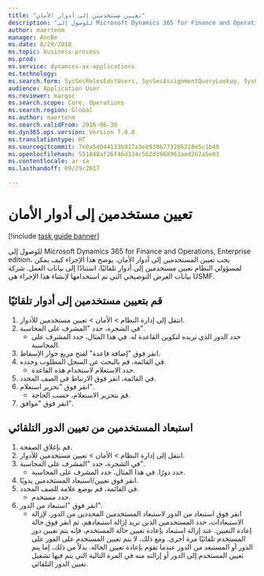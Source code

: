 ```yaml
--- 
title: "تعيين مستخدمين إلى أدوار الأمان"
description: "للوصول إلى Microsoft Dynamics 365 for Finance and Operations, Enterprise edition، يجب تعيين المستخدمين إلى أدوار الأمان."
author: maertenm
manager: AnnBe
ms.date: 8/29/2018
ms.topic: business-process
ms.prod: 
ms.service: dynamics-ax-applications
ms.technology: 
ms.search.form: SysSecRolesEditUsers, SysSecAssignmentQueryLookup, SysQueryForm, SysSecRoleExcludeUsers
audience: Application User
ms.reviewer: margoc
ms.search.scope: Core, Operations
ms.search.region: Global
ms.author: maertenm
ms.search.validFrom: 2016-06-30
ms.dyn365.ops.version: Version 7.0.0
ms.translationtype: HT
ms.sourcegitcommit: 7e0a5d044133b917a3eb9386773205218e5c1b40
ms.openlocfilehash: 551048af26f46d334c562d1968963aed262a5e03
ms.contentlocale: ar-sa
ms.lasthandoff: 09/29/2017

---
```

# <a name="assign-users-to-security-roles"></a>تعيين مستخدمين إلى أدوار الأمان

[!include [task guide banner](../../includes/task-guide-banner.md)]

للوصول إلى Microsoft Dynamics 365 for Finance and Operations, Enterprise edition، يجب تعيين المستخدمين إلى أدوار الأمان. يوضح هذا الإجراء كيف يمكن لمسؤولي النظام تعيين مستخدمين إلى أدوار تلقائيًا، استنادًا إلى بيانات العمل. شركة بيانات العرض التوضيحي التي تم استخدامها لإنشاء هذا الإجراء هي USMF.


## <a name="automatically-assign-users-to-roles"></a>قم بتعيين مستخدمين إلى أدوار تلقائيًا
1. انتقل إلى إدارة النظام > الأمان > تعيين مستخدمين للأدوار.
2. في الشجرة، حدد "المشرف على المحاسبة".
    * حدد الدور الذي تريده لتكوين القاعدة له. في هذا المثال، حدد المشرف على المحاسبة.  
3. انقر فوق "إضافة قاعدة" لفتح مربع حوار الإسقاط‬.
4. في القائمة، قم بالبحث عن السجل المطلوب وحدده.
    * حدد الاستعلام لاستخدام هذه القاعدة.  
5. في القائمة، انقر فوق الارتباط في الصف المحدد.
6. انقر فوق "تحرير استعلام".
    * قم بتحرير الاستعلام، حسب الحاجة.  
7. انقر فوق "موافق".

## <a name="exclude-users-from-automatic-role-assignment"></a>استبعاد المستخدمين من تعيين الدور التلقائي
1. قم بإغلاق الصفحة.
2. انتقل إلى إدارة النظام > الأمان > تعيين مستخدمين للأدوار.
3. في الشجرة، حدد "المشرف على المحاسبة".
    * حدد دورًا. في هذا المثال، حدد المشرف على المحاسبة.  
4. انقر فوق تعيين/استبعاد المستخدمين يدويًا.
5. في القائمة، قم بوضع علامة للصف المحدد.
    * حدد مستخدم.  
6. انقر فوق "استبعاد من الدور".
    * انقر فوق استبعاد من الدور لاستبعاد المستخدمين المحددين من الدور. لإزالة الاستبعادات، حدد المستخدمين الذين تريد إزالة استبعادهم، ثم انقر فوق حالة إعادة التعيين. عند إزالة استبعاد بإعادة تعيين حالة المستخدم، فإنه يتم تعيين دور المستخدم تلقائيًا مرة أخرى. ومع ذلك، لا يتم تعيين المستخدم على الفور على الدور أو المستبعد من الدور عندما تقوم بإعادة تعيين الحالة. بدلاً من ذلك، إما يتم تعيين المستخدم إلى الدور أو إزالته منه في المرة التالية التي يتم فيها تشغيل تعيين الدور التلقائي.  


